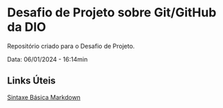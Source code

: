 # Desafio de Projeto sobre Git/GitHub da DIO
Repositório criado para o Desafio de Projeto.

Data: 06/01/2024 - 16:14min

## Links Úteis
[Sintaxe Básica Markdown](https://www.markdownguide.org/cheat-sheet/)
